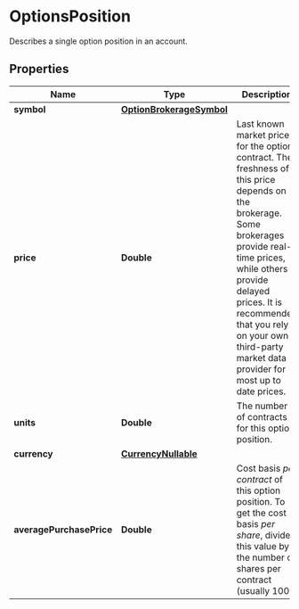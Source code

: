 

# OptionsPosition

Describes a single option position in an account.

## Properties

| Name | Type | Description | Notes |
|------------ | ------------- | ------------- | -------------|
|**symbol** | [**OptionBrokerageSymbol**](OptionBrokerageSymbol.md) |  |  [optional] |
|**price** | **Double** | Last known market price for the option contract. The freshness of this price depends on the brokerage. Some brokerages provide real-time prices, while others provide delayed prices. It is recommended that you rely on your own third-party market data provider for most up to date prices. |  [optional] |
|**units** | **Double** | The number of contracts for this option position. |  [optional] |
|**currency** | [**CurrencyNullable**](CurrencyNullable.md) |  |  [optional] |
|**averagePurchasePrice** | **Double** | Cost basis _per contract_ of this option position. To get the cost basis _per share_, divide this value by the number of shares per contract (usually 100). |  [optional] |



